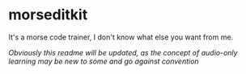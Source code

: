 # morseditkit
It's a morse code trainer, I don't know what else you want from me.

*Obviously this readme will be updated, as the concept of audio-only learning may be new to some and go against convention*
